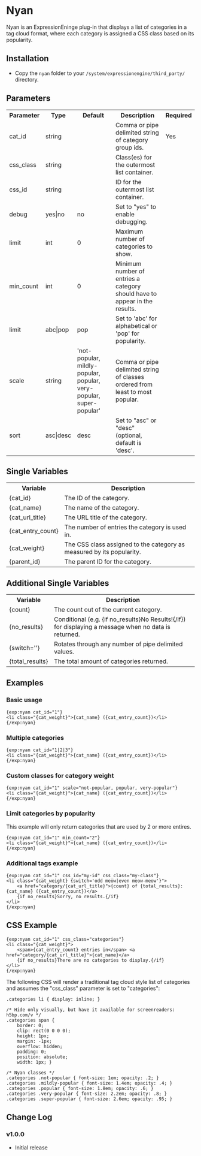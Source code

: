 # Nyan #

Nyan is an ExpressionEninge plug-in that displays a list of categories in a tag cloud format, where each category is assigned a CSS class based on its popularity.

## Installation

* Copy the `nyan` folder to your `/system/expressionengine/third_party/` directory.

## Parameters

<table>
<tr>
	<th>Parameter</th>
	<th>Type</th>
	<th>Default</th>
	<th>Description</th>
	<th>Required</th>
</tr>
<tr>
	<td>cat_id</td>
	<td>string</td>
	<td></td>
	<td>Comma or pipe delimited string of category group ids.</td>
	<td>Yes</td>
</tr>
<tr>
	<td>css_class</td>
	<td>string</td>
	<td></td>
	<td>Class(es) for the outermost list container.</td>
	<td></td>
</tr>
<tr>
	<td>css_id</td>
	<td>string</td>
	<td></td>
	<td>ID for the outermost list container.</td>
	<td></td>
</tr>
<tr>
	<td>debug</td>
	<td>yes|no</td>
	<td>no</td>
	<td>Set to "yes" to enable debugging.</td>
	<td></td>
</tr>
<tr>
	<td>limit</td>
	<td>int</td>
	<td>0</td>
	<td>Maximum number of categories to show.</td>
	<td></td>
</tr>
<tr>
	<td>min_count</td>
	<td>int</td>
	<td>0</td>
	<td>Minimum number of entries a category should have to appear in the results.</td>
	<td></td>
</tr>
<tr>
	<td>limit</td>
	<td>abc|pop</td>
	<td>pop</td>
	<td>Set to 'abc' for alphabetical or 'pop' for popularity.</td>
	<td></td>
</tr>
<tr>
	<td>scale</td>
	<td>string</td>
	<td>'not-popular, mildly-popular, popular, very-popular, super-popular'</td>
	<td>Comma or pipe delimited string of classes ordered from least to most popular.</td>
	<td></td>
</tr>
<tr>
	<td>sort</td>
	<td>asc|desc</td>
	<td>desc</td>
	<td>Set to "asc" or "desc" (optional, default is 'desc'.</td>
	<td></td>
</tr>
</table>

## Single Variables

<table>
<tr>
	<th>Variable</th>
	<th>Description</th>
</tr>
<tr>
	<td>{cat_id}</td>
	<td>The ID of the category.</td>
</tr>
<tr>
	<td>{cat_name}</td>
	<td>The name of the category.</td>
</tr>
<tr>
	<td>{cat_url_title}</td>
	<td>The URL title of the category.</td>
</tr>
<tr>
	<td>{cat_entry_count}</td>
	<td>The number of entries the category is used in.</td>
</tr>
<tr>
	<td>{cat_weight}</td>
	<td>The CSS class assigned to the category as measured by its popularity.</td>
</tr>
<tr>
	<td>{parent_id}</td>
	<td>The parent ID for the category.</td>
</tr>
</table>

## Additional Single Variables

<table>
<tr>
	<th>Variable</th>
	<th>Description</th>
</tr>
<tr>
	<td>{count}</td>
	<td>The count out of the current category.</td>
</tr>
<tr>
	<td>{no_results}</td>
	<td>Conditional (e.g. {if no_results}No Results!{/if}) for displaying a message when no data is returned.</td>
</tr>
<tr>
	<td>{switch=''}</td>
	<td>Rotates through any number of pipe delimited values.</td>
</tr>
<tr>
	<td>{total_results}</td>
	<td>The total amount of categories returned.</td>
</tr>
</table>

## Examples

### Basic usage

	{exp:nyan cat_id="1"}
	<li class="{cat_weight}">{cat_name} ({cat_entry_count})</li>
	{/exp:nyan}

### Multiple categories

	{exp:nyan cat_id="1|2|3"}
	<li class="{cat_weight}">{cat_name} ({cat_entry_count})</li>
	{/exp:nyan}

### Custom classes for category weight

	{exp:nyan cat_id="1" scale="not-popular, popular, very-popular"}
	<li class="{cat_weight}">{cat_name} ({cat_entry_count})</li>
	{/exp:nyan}

### Limit categories by popularity

This example will only return categories that are used by 2 or more entires.

	{exp:nyan cat_id="1" min_count="2"}
	<li class="{cat_weight}">{cat_name} ({cat_entry_count})</li>
	{/exp:nyan}

### Additional tags example

	{exp:nyan cat_id="1" css_id="my-id" css_class="my-class"}
	<li class="{cat_weight} {switch='odd meow|even meow-meow'}">
		<a href="category/{cat_url_title}">{count} of {total_results}: {cat_name} ({cat_entry_count})</a>
		{if no_results}Sorry, no results.{/if}
	</li>
	{/exp:nyan}

## CSS Example

	{exp:nyan cat_id="1" css_class="categories"}
	<li class="{cat_weight}">
		<span>{cat_entry_count} entries in</span> <a href="category/{cat_url_title}">{cat_name}</a>
		{if no_results}There are no categories to display.{/if}
	</li>
	{/exp:nyan}

The following CSS will render a traditional tag cloud style list of categories and assumes the "css_class" parameter is set to "categories":

	.categories li { display: inline; }
		
	/* Hide only visually, but have it available for screenreaders: h5bp.com/v */
	.categories span {
		border: 0; 
		clip: rect(0 0 0 0); 
		height: 1px;
		margin: -1px; 
		overflow: hidden; 
		padding: 0; 
		position: absolute; 
		width: 1px; }
	
	/* Nyan classes */
	.categories .not-popular { font-size: 1em; opacity: .2; }
	.categories .mildly-popular { font-size: 1.4em; opacity: .4; }
	.categories .popular { font-size: 1.8em; opacity: .6; }
	.categories .very-popular { font-size: 2.2em; opacity: .8; }
	.categories .super-popular { font-size: 2.6em; opacity: .95; }

## Change Log

### v1.0.0

* Initial release